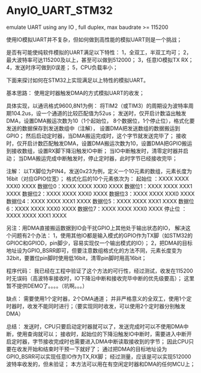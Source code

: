 # AnyIO_UART_STM32
emulate UART using any IO , full duplex, max baudrate >= 115200

使用IO模拟UART并不复杂，但如何做到高性能的模拟UART则是一个挑战；

是否有可能使纯软件模拟的UART满足以下特性：
1，全双工，半双工均可；
2，最大波特率可达115200及以上，甚至可以做到512000；
3，任意IO模拟TX RX；
4，发送时序可做到0误差；
5，CPU负载率小；

下面来探讨如何在STM32上实现满足以上特性的模拟UART。

基本思路：
  使用定时器触发DMA的方式模拟UART的收发；

具体实现，以通讯格式9600,8N1为例：
  将TIM2（或TIM3）的周期设为波特率周期104.2us，设一个通道的比较匹配值为52us；
  发送时，仅开启计数溢出触发DMA，设置DMA搬运次数为10（1个起始位， 8个数据位，1个停止位），格式化要发送的数据保存到发送数组中（注解），
  设置DMA把发送数组的数据搬运到GPIO；
  然后启动定时器，当DMA搬运完成时，这个字节就发送完毕了；
  接收时，仅开启计数匹配触发DMA，设置DMA搬运次数为10，设置DMA把GPIO搬运到接收数组，设置RX脚下降沿触发IO中断；
  当IO中断触发时，清零定时器并启动；  当DMA搬运完成中断触发时，停止定时器，此时字节已经接收完毕；
  
  注解：
    以TX脚位为PIN4，发送0x23为例，定义一个10元素的数组，元素长度为16bit（对应GPIO位宽）；
    格式化后的10个元素依次为：
    起始位 ：XXXX XXXX XXX0 XXXX
    数据位0：XXXX XXXX XXX0 XXXX
    数据位1：XXXX XXXX XXX1 XXXX
    数据位2：XXXX XXXX XXX0 XXXX
    数据位3：XXXX XXXX XXX0 XXXX
    数据位4：XXXX XXXX XXX1 XXXX
    数据位5：XXXX XXXX XXX1 XXXX
    数据位6：XXXX XXXX XXX0 XXXX
    数据位7：XXXX XXXX XXX0 XXXX
    停止位 ：XXXX XXXX XXX1 XXXX
    
  另注：用DMA直接搬运数据到IO会干扰GPIO上其他处于输出状态的IO，
       解决这个问题有2个办法：
       1，使用其他IO都是输入模式的GPIO作为TX脚（如STM32的GPIOC和GPIOD，pin脚少，容易实现仅一个输出模式的IO）；
       2，把DMA的目标地址设为GPIO_BSRR即可，但要注意数组格式化的方法不同，元素长度变为32bit，要置位pin脚时使用低16bit，清零pin脚时用高16bit；
       
程序代码：
  我已经在工程中验证了这个方法的可行性，经过测试，收发在115200时无误码（高波特率接收时，IO下降沿中断和接收完毕中断的优先级要高）；
  这里暂不提供DEMO了。。。。（坑啊。。。）
  
缺点：
  需要使用1个定时器，2个DMA通道；
  并非严格意义的全双工，使用1个定时器时，收发不能同时进行；（要实现同时收发，可以使用2个定时器分别触发DMA）

总结：
  发送时，CPU只要启动定时器就可以了，发送完成时可以不使用DMA中断，使用查询就可以；
  接收时，起始位的下降沿触发IO中断时，需要进入中断开启定时器，字节接收完成时也需要进入DMA中断读取接收到的字节；
  因此CPU只要在收发开始和结束时干预一下就好了；
  通过把DMA的目标地址设为GPIO_BSRR可以实现任意IO作为TX,RX脚；
  经过测量，应该是可以实现512000波特率收发的，但未验证；
  本方法可以用在有空闲定时器和DMA的任何MCU上；

